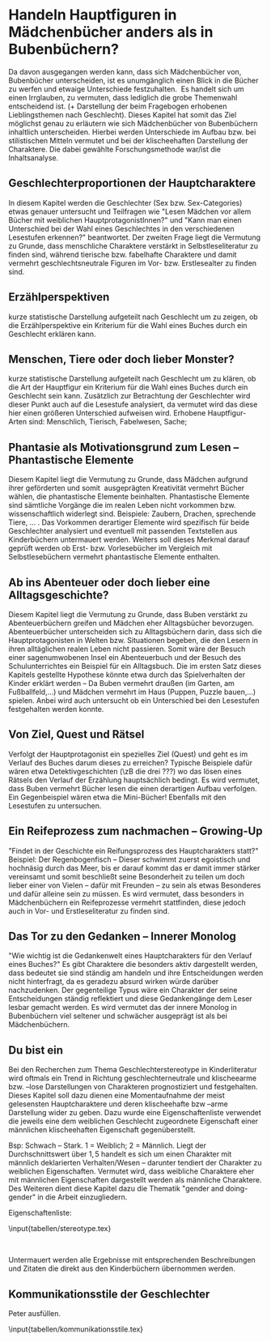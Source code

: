 
Handeln Hauptfiguren in Mädchenbücher anders als in Bubenbüchern?
=================================================================


Da davon ausgegangen werden kann, dass sich Mädchenbücher von‚
Bubenbücher unterscheiden, ist es unumgänglich einen Blick in die Bücher
zu werfen und etwaige Unterschiede festzuhalten.  Es handelt sich um
einen Irrglauben, zu vermuten, dass lediglich die grobe Themenwahl
entscheidend ist. (+ Darstellung der beim Fragebogen erhobenen
Lieblingsthemen nach Geschlecht). Dieses Kapitel hat somit das Ziel
möglichst genau zu erläutern wie sich Mädchenbücher von Bubenbüchern
inhaltlich unterscheiden. Hierbei werden Unterschiede im Aufbau bzw. bei
stilistischen Mitteln vermutet und bei der klischeehaften Darstellung
der Charaktere. Die dabei gewählte Forschungsmethode war/ist die
Inhaltsanalyse.

Geschlechterproportionen der Hauptcharaktere
--------------------------------------------

In diesem Kapitel werden die Geschlechter (Sex bzw. Sex-Categories)
etwas genauer untersucht und Teilfragen wie "Lesen Mädchen vor allem
Bücher mit weiblichen HauptprotagonistInnen?" und "Kann man einen
Unterschied bei der Wahl eines Geschlechtes in den verschiedenen
Lesestufen erkennen?" beantwortet. Der zweiten Frage liegt die Vermutung
zu Grunde, dass menschliche Charaktere verstärkt in Selbstleseliteratur
zu finden sind, während tierische bzw. fabelhafte Charaktere und damit
vermehrt geschlechtsneutrale Figuren im Vor- bzw. Erstlesealter zu
finden sind.

Erzählperspektiven
------------------

kurze statistische Darstellung aufgeteilt nach Geschlecht um zu zeigen,
ob die Erzählperspektive ein Kriterium für die Wahl eines Buches durch
ein Geschlecht erklären kann.

Menschen, Tiere oder doch lieber Monster?
-----------------------------------------

kurze statistische Darstellung aufgeteilt nach Geschlecht um zu klären,
ob die Art der Hauptfigur ein Kriterium für die Wahl eines Buches durch
ein Geschlecht sein kann. Zusätzlich zur Betrachtung der Geschlechter
wird dieser Punkt auch auf die Lesestufe analysiert, da vermutet wird
das diese hier einen größeren Unterschied aufweisen wird. Erhobene
Hauptfigur-Arten sind: Menschlich, Tierisch, Fabelwesen, Sache;

Phantasie als Motivationsgrund zum Lesen – Phantastische Elemente
-----------------------------------------------------------------

Diesem Kapitel liegt die Vermutung zu Grunde, dass Mädchen aufgrund
ihrer geförderten und somit  ausgeprägten Kreativität vermehrt Bücher
wählen, die phantastische Elemente beinhalten. Phantastische Elemente
sind sämtliche Vorgänge die im realen Leben nicht vorkommen bzw.
wissenschaftlich widerlegt sind. Beispiele: Zaubern, Drachen, sprechende
Tiere, ... . Das Vorkommen derartiger Elemente wird spezifisch für beide
Geschlechter analysiert und eventuell mit passenden Textstellen aus
Kinderbüchern untermauert werden. Weiters soll dieses Merkmal darauf
geprüft werden ob Erst- bzw. Vorlesebücher im Vergleich mit
Selbstlesebüchern vermehrt phantastische Elemente enthalten.

Ab ins Abenteuer oder doch lieber eine Alltagsgeschichte?
---------------------------------------------------------

Diesem Kapitel liegt die Vermutung zu Grunde, dass Buben verstärkt zu
Abenteuerbüchern greifen und Mädchen eher Alltagsbücher bevorzugen.
Abenteuerbücher unterscheiden sich zu Alltagsbüchern darin, dass sich
die Hauptprotagonisten in Welten bzw. Situationen begeben, die den
Lesern in ihren alltäglichen realen Leben nicht passieren. Somit wäre
der Besuch einer sagenumwobenen Insel ein Abenteuerbuch und der Besuch
des Schulunterrichtes ein Beispiel für ein Alltagsbuch. Die im ersten
Satz dieses Kapitels gestellte Hypothese könnte etwa durch das
Spielverhalten der Kinder erklärt werden – Da Buben vermehrt draußen (im
Garten, am Fußballfeld,...) und Mädchen vermehrt im Haus (Puppen, Puzzle
bauen,...) spielen. Anbei wird auch untersucht ob ein Unterschied bei den
Lesestufen festgehalten werden konnte.

Von Ziel, Quest und Rätsel
--------------------------

Verfolgt der Hauptprotagonist ein spezielles Ziel (Quest) und geht es im
Verlauf des Buches darum dieses zu erreichen? Typische Beispiele dafür
wären etwa Detektivgeschichten (\zB die drei ???) wo das lösen eines
Rätsels den Verlauf der Erzählung hauptsächlich bedingt. Es wird
vermutet, dass Buben vermehrt Bücher lesen die einen derartigen Aufbau
verfolgen. Ein Gegenbeispiel wären etwa die Mini-Bücher! Ebenfalls mit
den Lesestufen zu untersuchen.

Ein Reifeprozess zum nachmachen – Growing-Up
--------------------------------------------

"Findet in der Geschichte ein Reifungsprozess des Hauptcharakters
statt?" Beispiel: Der Regenbogenfisch – Dieser schwimmt zuerst
egoistisch und hochnäsig durch das Meer, bis er darauf kommt das er
damit immer stärker vereinsamt und somit beschließt seine Besonderheit
zu teilen um doch lieber einer von Vielen – dafür mit Freunden – zu sein
als etwas Besonderes und dafür alleine sein zu müssen. Es wird vermutet,
dass besonders in Mädchenbüchern ein Reifeprozesse vermehrt stattfinden,
diese jedoch auch in Vor- und Erstleseliteratur zu finden sind.

Das Tor zu den Gedanken – Innerer Monolog
-----------------------------------------

"Wie wichtig ist die Gedankenwelt eines Hauptcharakters für den Verlauf
eines Buches?" Es gibt Charaktere die besonders aktiv dargestellt
werden, dass bedeutet sie sind ständig am handeln und ihre
Entscheidungen werden nicht hinterfragt, da es geradezu absurd wirken
würde darüber nachzudenken. Der gegenteilige Typus wäre ein Charakter
der seine Entscheidungen ständig reflektiert und diese Gedankengänge dem
Leser lesbar gemacht werden. Es wird vermutet das der innere Monolog in
Bubenbüchern viel seltener und schwächer ausgeprägt ist als bei
Mädchenbüchern.

Du bist ein
-----------

Bei den Recherchen zum Thema Geschlechterstereotype in Kinderliteratur
wird oftmals ein Trend in Richtung geschlechterneutrale und klischeearme
bzw. –lose Darstellungen von Charakteren prognostiziert und
festgehalten. Dieses Kapitel soll dazu dienen eine Momentaufnahme der
meist gelesensten Hauptcharaktere und deren klischeehafte bzw –arme
Darstellung wider zu geben. Dazu wurde eine Eigenschaftenliste verwendet
die jeweils eine dem weiblichen Geschlecht zugeordnete Eigenschaft einer
männlichen klischeehaften Eigenschaft gegenüberstellt. 

Bsp: Schwach –
Stark. 1 = Weiblich; 2 = Männlich. Liegt der Durchschnittswert über $1{,}5$
handelt es sich um einen Charakter mit männlich deklarierten
Verhalten/Wesen – darunter tendiert der Charakter zu weiblichen
Eigenschaften. Vermutet wird, dass weibliche Charaktere eher mit
männlichen Eigenschaften dargestellt werden als männliche Charaktere.
Des Weiteren dient diese Kapitel dazu die Thematik "gender and
doing-gender" in die Arbeit einzugliedern.

Eigenschaftenliste:

\input{tabellen/stereotype.tex}

 

Untermauert werden alle Ergebnisse mit entsprechenden Beschreibungen und
Zitaten die direkt aus den Kinderbüchern übernommen werden.

Kommunikationsstile der Geschlechter
------------------------------------

Peter ausfüllen.

\input{tabellen/kommunikationsstile.tex}


